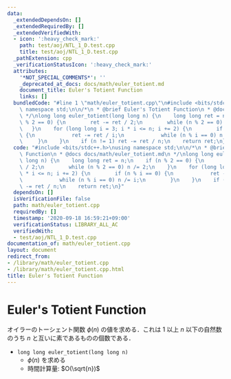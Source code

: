 ```yaml
---
data:
  _extendedDependsOn: []
  _extendedRequiredBy: []
  _extendedVerifiedWith:
  - icon: ':heavy_check_mark:'
    path: test/aoj/NTL_1_D.test.cpp
    title: test/aoj/NTL_1_D.test.cpp
  _pathExtension: cpp
  _verificationStatusIcon: ':heavy_check_mark:'
  attributes:
    '*NOT_SPECIAL_COMMENTS*': ''
    _deprecated_at_docs: docs/math/euler_totient.md
    document_title: Euler's Totient Function
    links: []
  bundledCode: "#line 1 \"math/euler_totient.cpp\"\n#include <bits/stdc++.h>\nusing\
    \ namespace std;\n\n/*\n * @brief Euler's Totient Function\n * @docs docs/math/euler_totient.md\n\
    \ */\nlong long euler_totient(long long n) {\n    long long ret = n;\n    if (n\
    \ % 2 == 0) {\n        ret -= ret / 2;\n        while (n % 2 == 0) n /= 2;\n \
    \   }\n    for (long long i = 3; i * i <= n; i += 2) {\n        if (n % i == 0)\
    \ {\n            ret -= ret / i;\n            while (n % i == 0) n /= i;\n   \
    \     }\n    }\n    if (n != 1) ret -= ret / n;\n    return ret;\n}\n"
  code: "#include <bits/stdc++.h>\nusing namespace std;\n\n/*\n * @brief Euler's Totient\
    \ Function\n * @docs docs/math/euler_totient.md\n */\nlong long euler_totient(long\
    \ long n) {\n    long long ret = n;\n    if (n % 2 == 0) {\n        ret -= ret\
    \ / 2;\n        while (n % 2 == 0) n /= 2;\n    }\n    for (long long i = 3; i\
    \ * i <= n; i += 2) {\n        if (n % i == 0) {\n            ret -= ret / i;\n\
    \            while (n % i == 0) n /= i;\n        }\n    }\n    if (n != 1) ret\
    \ -= ret / n;\n    return ret;\n}"
  dependsOn: []
  isVerificationFile: false
  path: math/euler_totient.cpp
  requiredBy: []
  timestamp: '2020-09-18 16:59:21+09:00'
  verificationStatus: LIBRARY_ALL_AC
  verifiedWith:
  - test/aoj/NTL_1_D.test.cpp
documentation_of: math/euler_totient.cpp
layout: document
redirect_from:
- /library/math/euler_totient.cpp
- /library/math/euler_totient.cpp.html
title: Euler's Totient Function
---
```

# Euler's Totient Function

オイラーのトーシェント関数 $\phi(n)$ の値を求める．これは $1$ 以上 $n$ 以下の自然数のうち $n$ と互いに素であるものの個数である．

- `long long euler_totient(long long n)`
    - $\phi(n)$ を求める
    - 時間計算量: $O(\sqrt{n})$